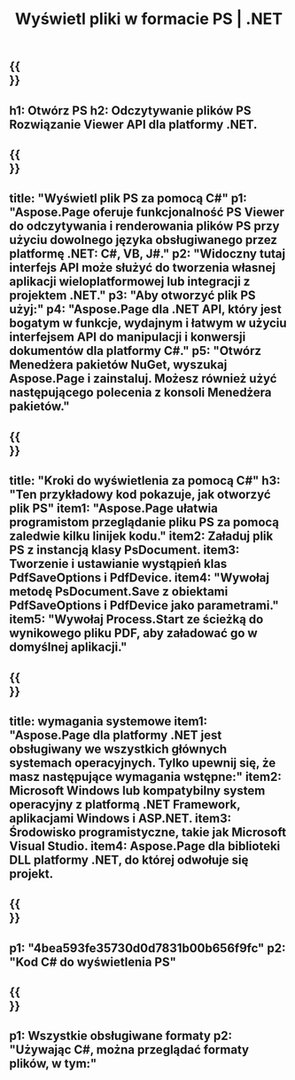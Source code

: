 ﻿---
translation: true
template: /_templates/_viewer-child-net.md
title: Wyświetl pliki w formacie PS | .NET
url: /net/viewer/ps/
description: Otwórz, aby wyświetlić pliki PS. Kod źródłowy C# do ładowania, renderowania i wyświetlania dokumentów PS w aplikacjach .NET Framework Platform, Windows i ASP.NET.
informat: PS
otherformats: XPS EPS
---

{{<section banner>}}
---
h1: Otwórz PS
h2: Odczytywanie plików PS Rozwiązanie Viewer API dla platformy .NET.
---

{{<section overview>}}
---
title: "Wyświetl plik PS za pomocą C#"
p1: "Aspose.Page oferuje funkcjonalność PS Viewer do odczytywania i renderowania plików PS przy użyciu dowolnego języka obsługiwanego przez platformę .NET: C#, VB, J#."
p2: "Widoczny tutaj interfejs API może służyć do tworzenia własnej aplikacji wieloplatformowej lub integracji z projektem .NET."
p3: "Aby otworzyć plik PS użyj:"
p4: "Aspose.Page dla .NET API, który jest bogatym w funkcje, wydajnym i łatwym w użyciu interfejsem API do manipulacji i konwersji dokumentów dla platformy C#."
p5: "Otwórz Menedżera pakietów NuGet, wyszukaj Aspose.Page i zainstaluj. Możesz również użyć następującego polecenia z konsoli Menedżera pakietów."
---

{{<section feature1>}}
---
title: "Kroki do wyświetlenia za pomocą C#"
h3: "Ten przykładowy kod pokazuje, jak otworzyć plik PS"
item1: "Aspose.Page ułatwia programistom przeglądanie pliku PS za pomocą zaledwie kilku linijek kodu."
item2: Załaduj plik PS z instancją klasy PsDocument.
item3: Tworzenie i ustawianie wystąpień klas PdfSaveOptions i PdfDevice.
item4: "Wywołaj metodę PsDocument.Save z obiektami PdfSaveOptions i PdfDevice jako parametrami."
item5: "Wywołaj Process.Start ze ścieżką do wynikowego pliku PDF, aby załadować go w domyślnej aplikacji."
---

{{<section feature2>}}
---
title: wymagania systemowe
item1: "Aspose.Page dla platformy .NET jest obsługiwany we wszystkich głównych systemach operacyjnych. Tylko upewnij się, że masz następujące wymagania wstępne:"
item2: Microsoft Windows lub kompatybilny system operacyjny z platformą .NET Framework, aplikacjami Windows i ASP.NET.
item3: Środowisko programistyczne, takie jak Microsoft Visual Studio.
item4: Aspose.Page dla biblioteki DLL platformy .NET, do której odwołuje się projekt.
---

{{<section gist>}}
---
p1: "4bea593fe35730d0d7831b00b656f9fc"
p2: "Kod C# do wyświetlenia PS"
---

{{<section otherformats>}}
---
p1: Wszystkie obsługiwane formaty
p2: "Używając C#, można przeglądać formaty plików, w tym:"
---

